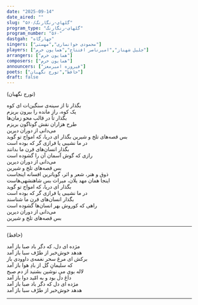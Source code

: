 ```yaml
---
date: "2025-09-14"
date_aired: ""
slug: "گلهای-رنگارنگ/۵۶۰"
program_type: "گلهای-رنگارنگ"
program_number: "۵۶۰"
dastgah: "چهارگاه"
singers: ["محمودی خوانساری","مهستی"]
players: ["جلیل شهناز","امیرناصر افتتاح","همایون خرم"]
arrangers: ["همایون خرم"]
composers: ["همایون خرم"]
announcers: ["فیروزه امیرمعز"]
poets: ["حافظ","تورج نگهبان"]
draft: false
---
```


(تورج نگهبان)

بگذار تا از سینه‌ی سنگین‌ات ای کوه  
یک کوه، رازِ مانده را بیرون بریزم  
بگذار تا در قالب محو زمان‌ها  
طرح هزاران نقش گوناگون بریزم  
می‌دانی از دوران دیرین  
بس قصه‌های تلخ و شیرین
بگذار ای دریا، که امواج تو گوید  
در ما نشیبی یا فرازی گر که بوده است  
بگذار انسان‌های قرن ما بدانند  
رازی که گوش آسمان آن را گشوده است  
می‌دانی از دوران دیرین  
بس قصه‌های تلخ و شیرین  
ذوق و هنر، شعر و اثر، گویاترین افسانه اینجاست  
اینجا همان مهد یلان، میراث بس شاهنشهی‌هاست  
بگذار ای دریا، که امواج تو گوید  
در ما نشیبی یا فرازی گر که بوده است  
بگذار انسان‌های قرن ما شناسند  
راهی که کوروش بهر انسان‌ها گشوده است  
می‌دانی از دوران دیرین  
بس قصه‌های تلخ و شیرین

---

(حافظ)

مژده ای دل، که دگر باد صبا باز آمد  
هدهد خوش‌خبر از طرْف سبا باز آمد  
برکش ای مرغ سحر نغمه‌ی داوودی باز  
که سلیمانِ گل از بادِ هوا باز آمد  
لاله بویِ میِ نوشین بشنید از دم صبح  
داغ دل بود و به امّید دوا باز آمد  
مژده ای دل که دگر باد صبا باز آمد  
هدهد خوش‌خبر از طرْف سبا باز آمد

---


